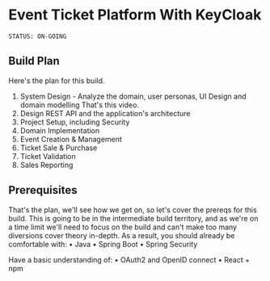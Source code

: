 # Event Ticket Platform With KeyCloak

```
STATUS: ON-GOING
```

## Build Plan
Here's the plan for this build. 
1. System Design - Analyze the domain, user personas, UI Design and domain
   modelling That's this video.
2. Design REST API and the application's architecture
3. Project Setup, including Security
4. Domain Implementation
5. Event Creation & Management
6. Ticket Sale & Purchase
7. Ticket Validation
8. Sales Reporting

## Prerequisites
   That's the plan, we'll see how we get on, so let's cover the prereqs for this build.
   This is going to be in the intermediate build territory, and as we're on a time limit we'll
   need to focus on the build and can't make too many diversions cover theory in-depth.
   As a result, you should already be comfortable with:
    • Java
    • Spring Boot
    • Spring Security

   Have a basic understanding of:
    • OAuth2 and OpenID connect
    • React + npm